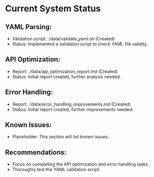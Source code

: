 # Current System Status

## YAML Parsing:
- Validation script: ./data/validate_yaml.sh (Created)
- Status: Implemented a validation script to check YAML file validity.

## API Optimization:
- Report: ./data/api_optimization_report.md (Created)
- Status: Initial report created, further analysis needed.

## Error Handling:
- Report: ./data/error_handling_improvements.md (Created)
- Status: Initial report created, further improvements needed.

## Known Issues:
- Placeholder: This section will list known issues.

## Recommendations:
- Focus on completing the API optimization and error handling tasks.
- Thoroughly test the YAML validation script.

